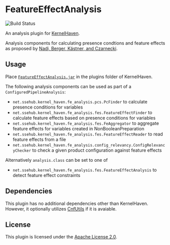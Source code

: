 # FeatureEffectAnalysis

![Build Status](https://jenkins.sse.uni-hildesheim.de/buildStatus/icon?job=KernelHaven_FeatureEffectAnalysis)

An analysis plugin for [KernelHaven](https://github.com/KernelHaven/KernelHaven).

Analysis components for calculating presence condtions and feature effects as proposed by [Nadi, Berger, Kästner, and Czarnecki](https://www.cs.cmu.edu/~ckaestne/pdf/tse15.pdf).

## Usage

Place [`FeatureEffectAnalysis.jar`](https://jenkins.sse.uni-hildesheim.de/view/KernelHaven/job/KernelHaven_FeatureEffectAnalysis/lastSuccessfulBuild/artifact/build/jar/FeatureEffectAnalysis.jar) in the plugins folder of KernelHaven.

The following analysis components can be used as part of a `ConfiguredPipelineAnalysis`:
* `net.ssehub.kernel_haven.fe_analysis.pcs.PcFinder` to calculate presence conditions for variables
* `net.ssehub.kernel_haven.fe_analysis.fes.FeatureEffectFinder` to calculate feature effects based on presence conditions for variables
* `net.ssehub.kernel_haven.fe_analysis.fes.FeAggregator` to aggregate feature effects for variables created in NonBooleanPreparation
* `net.ssehub.kernel_haven.fe_analysis.fes.FeatureEffectReader` to read feature effects from a file
* `net.ssehub.kernel_haven.fe_analysis.config_relevancy.ConfigRelevancyChecker` to check a given product configuration against feature effects

Alternatively `analysis.class` can be set to one of
* `net.ssehub.kernel_haven.fe_analysis.fes.FeatureEffectAnalysis` to detect feature effect constraints

## Dependencies

This plugin has no additional dependencies other than KernelHaven. However, it optionally utilizes [CnfUtils](https://github.com/KernelHaven/CnfUtils) if it is avaiable.

## License

This plugin is licensed under the [Apache License 2.0](https://www.apache.org/licenses/LICENSE-2.0.html).
